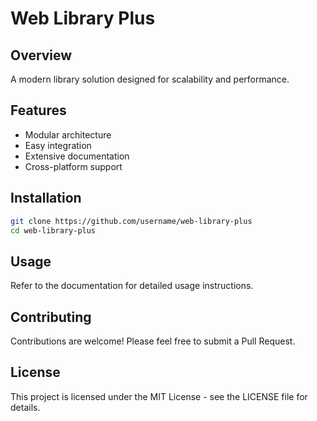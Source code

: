 # Web Library Plus

## Overview
A modern library solution designed for scalability and performance.

## Features
- Modular architecture
- Easy integration
- Extensive documentation
- Cross-platform support

## Installation
```bash
git clone https://github.com/username/web-library-plus
cd web-library-plus
```

## Usage
Refer to the documentation for detailed usage instructions.

## Contributing
Contributions are welcome! Please feel free to submit a Pull Request.

## License
This project is licensed under the MIT License - see the LICENSE file for details.